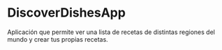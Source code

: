 # DiscoverDishesApp

Aplicación que permite ver una lista de recetas de distintas regiones del mundo y crear tus propias recetas.
